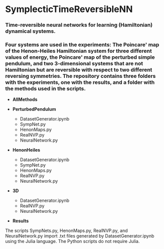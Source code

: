 # SymplecticTimeReversibleNN

### Time-reversible neural networks for learning (Hamiltonian) dynamical systems.

### Four systems are used in the experiments: The Poincare' map of the Henon-Heiles Hamiltonian system for three different values of energy, the Poincare' map of the perturbed simple pendulum, and two 3-dimensional systems that are not Hamiltonian but are reversible with respect to two different reversing symmetries. The repository contains three folders with the experiments, one with the results, and a folder with the methods used in the scripts.

* **AllMethods**

* **PerturbedPendulum**
  + DatasetGenerator.ipynb
  + SympNet.py
  + HenonMaps.py
  + RealNVP.py
  + NeuralNetwork.py

* **HenonHeiles**
  + DatasetGenerator.ipynb
  + SympNet.py
  + HenonMaps.py
  + RealNVP.py
  + NeuralNetwork.py

* **3D**
  + DatasetGenerator.ipynb
  + RealNVP.py
  + NeuralNetwork.py

* **Results**

The scripts SympNets.py, HenonMaps.py, RealNVP.py, and NeuralNetwork.py import .txt files generated by DatasetGenerator.ipynb using the Julia language. The Python scripts do not require Julia.
